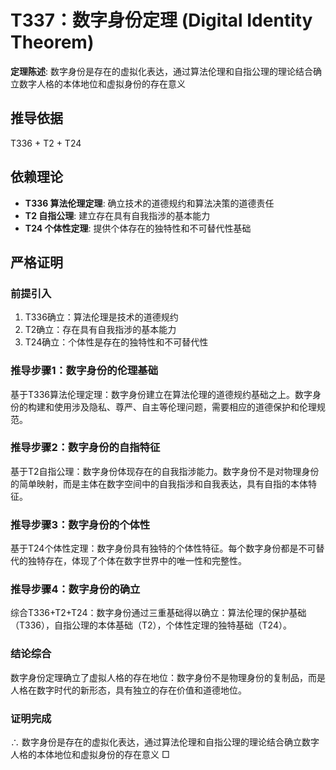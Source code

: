 # T337：数字身份定理 (Digital Identity Theorem)

**定理陈述**: 数字身份是存在的虚拟化表达，通过算法伦理和自指公理的理论结合确立数字人格的本体地位和虚拟身份的存在意义

## 推导依据
T336 + T2 + T24

## 依赖理论
- **T336 算法伦理定理**: 确立技术的道德规约和算法决策的道德责任
- **T2 自指公理**: 建立存在具有自我指涉的基本能力
- **T24 个体性定理**: 提供个体存在的独特性和不可替代性基础

## 严格证明

### 前提引入
1. T336确立：算法伦理是技术的道德规约
2. T2确立：存在具有自我指涉的基本能力
3. T24确立：个体性是存在的独特性和不可替代性

### 推导步骤1：数字身份的伦理基础
基于T336算法伦理定理：数字身份建立在算法伦理的道德规约基础之上。数字身份的构建和使用涉及隐私、尊严、自主等伦理问题，需要相应的道德保护和伦理规范。

### 推导步骤2：数字身份的自指特征
基于T2自指公理：数字身份体现存在的自我指涉能力。数字身份不是对物理身份的简单映射，而是主体在数字空间中的自我指涉和自我表达，具有自指的本体特征。

### 推导步骤3：数字身份的个体性
基于T24个体性定理：数字身份具有独特的个体性特征。每个数字身份都是不可替代的独特存在，体现了个体在数字世界中的唯一性和完整性。

### 推导步骤4：数字身份的确立
综合T336+T2+T24：数字身份通过三重基础得以确立：算法伦理的保护基础（T336），自指公理的本体基础（T2），个体性定理的独特基础（T24）。

### 结论综合
数字身份定理确立了虚拟人格的存在地位：数字身份不是物理身份的复制品，而是人格在数字时代的新形态，具有独立的存在价值和道德地位。

### 证明完成
∴ 数字身份是存在的虚拟化表达，通过算法伦理和自指公理的理论结合确立数字人格的本体地位和虚拟身份的存在意义 □